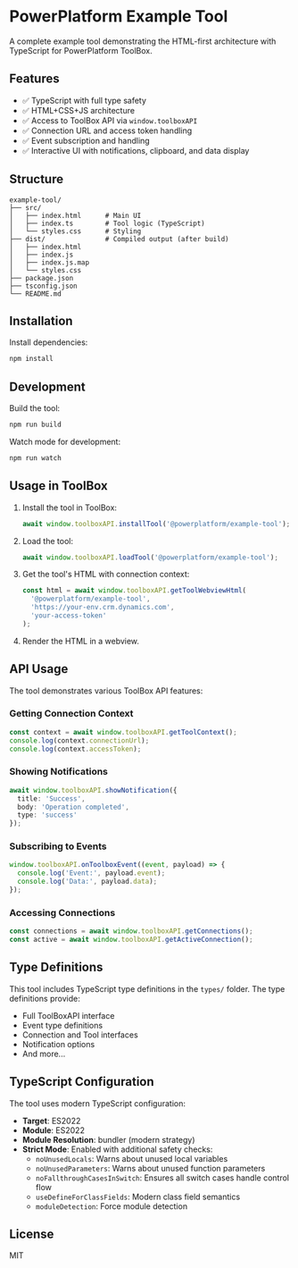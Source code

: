 # PowerPlatform Example Tool

A complete example tool demonstrating the HTML-first architecture with TypeScript for PowerPlatform ToolBox.

## Features

- ✅ TypeScript with full type safety
- ✅ HTML+CSS+JS architecture
- ✅ Access to ToolBox API via `window.toolboxAPI`
- ✅ Connection URL and access token handling
- ✅ Event subscription and handling
- ✅ Interactive UI with notifications, clipboard, and data display

## Structure

```
example-tool/
├── src/
│   ├── index.html      # Main UI
│   ├── index.ts        # Tool logic (TypeScript)
│   └── styles.css      # Styling
├── dist/               # Compiled output (after build)
│   ├── index.html
│   ├── index.js
│   ├── index.js.map
│   └── styles.css
├── package.json
├── tsconfig.json
└── README.md
```

## Installation

Install dependencies:

```bash
npm install
```

## Development

Build the tool:

```bash
npm run build
```

Watch mode for development:

```bash
npm run watch
```

## Usage in ToolBox

1. Install the tool in ToolBox:
   ```javascript
   await window.toolboxAPI.installTool('@powerplatform/example-tool');
   ```

2. Load the tool:
   ```javascript
   await window.toolboxAPI.loadTool('@powerplatform/example-tool');
   ```

3. Get the tool's HTML with connection context:
   ```javascript
   const html = await window.toolboxAPI.getToolWebviewHtml(
     '@powerplatform/example-tool',
     'https://your-env.crm.dynamics.com',
     'your-access-token'
   );
   ```

4. Render the HTML in a webview.

## API Usage

The tool demonstrates various ToolBox API features:

### Getting Connection Context

```typescript
const context = await window.toolboxAPI.getToolContext();
console.log(context.connectionUrl);
console.log(context.accessToken);
```

### Showing Notifications

```typescript
await window.toolboxAPI.showNotification({
  title: 'Success',
  body: 'Operation completed',
  type: 'success'
});
```

### Subscribing to Events

```typescript
window.toolboxAPI.onToolboxEvent((event, payload) => {
  console.log('Event:', payload.event);
  console.log('Data:', payload.data);
});
```

### Accessing Connections

```typescript
const connections = await window.toolboxAPI.getConnections();
const active = await window.toolboxAPI.getActiveConnection();
```

## Type Definitions

This tool includes TypeScript type definitions in the `types/` folder. The type definitions provide:

- Full ToolBoxAPI interface
- Event type definitions
- Connection and Tool interfaces
- Notification options
- And more...

## TypeScript Configuration

The tool uses modern TypeScript configuration:

- **Target**: ES2022
- **Module**: ES2022
- **Module Resolution**: bundler (modern strategy)
- **Strict Mode**: Enabled with additional safety checks:
  - `noUnusedLocals`: Warns about unused local variables
  - `noUnusedParameters`: Warns about unused function parameters
  - `noFallthroughCasesInSwitch`: Ensures all switch cases handle control flow
  - `useDefineForClassFields`: Modern class field semantics
  - `moduleDetection`: Force module detection

## License

MIT
